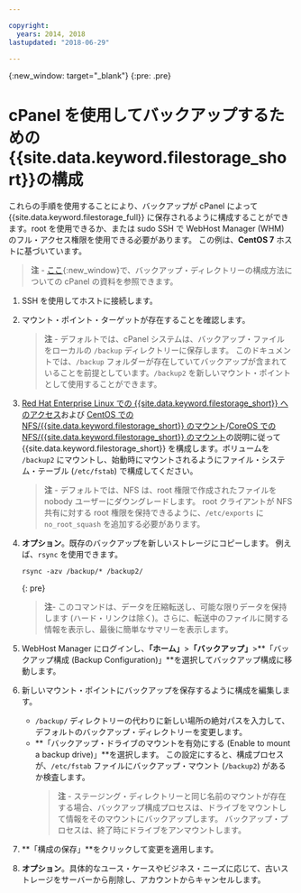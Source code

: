 ```yaml
---

copyright:
  years: 2014, 2018
lastupdated: "2018-06-29"

---
```

{:new_window: target="_blank"}
{:pre: .pre}
 
# cPanel を使用してバックアップするための{{site.data.keyword.filestorage_short}}の構成

これらの手順を使用することにより、バックアップが cPanel によって {{site.data.keyword.filestorage_full}} に保存されるように構成することができます。root を使用できるか、または sudo SSH で WebHost Manager (WHM) のフル・アクセス権限を使用できる必要があります。 この例は、**CentOS 7** ホストに基づいています。

>**注** - [ここ](https://docs.cpanel.net/display/68Docs/Backup+Configuration#BackupConfiguration-ConfigureBackupDirectory){:new_window}で、バックアップ・ディレクトリーの構成方法についての cPanel の資料を参照できます。

1. SSH を使用してホストに接続します。

2. マウント・ポイント・ターゲットが存在することを確認します。 <br />
   >**注** - デフォルトでは、cPanel システムは、バックアップ・ファイルをローカルの `/backup` ディレクトリーに保存します。 このドキュメントでは、`/backup` フォルダーが存在していてバックアップが含まれていることを前提としています。`/backup2` を新しいマウント・ポイントとして使用することができます。
   
3. [Red Hat Enterprise Linux での {{site.data.keyword.filestorage_short}} へのアクセス](accessing-file-storage-linux.html)および [CentOS での NFS/{{site.data.keyword.filestorage_short}} のマウント](mounting-nsf-file-storage.html)/[CoreOS での NFS/{{site.data.keyword.filestorage_short}} のマウント](mounting-storage-coreos.html)の説明に従って {{site.data.keyword.filestorage_short}} を構成します。ボリュームを `/backup2` にマウントし、始動時にマウントされるようにファイル・システム・テーブル (`/etc/fstab`) で構成してください。<br />
   >**注** - デフォルトでは、NFS は、root 権限で作成されたファイルを nobody ユーザーにダウングレードします。 root クライアントが NFS 共有に対する root 権限を保持できるように、`/etc/exports` に `no_root_squash` を追加する必要があります。 

4. **オプション**。既存のバックアップを新しいストレージにコピーします。 例えば、`rsync` を使用できます。
   ```
   rsync -azv /backup/* /backup2/
   ```
   {: pre}
    
    >**注**- このコマンドは、データを圧縮転送し、可能な限りデータを保持します (ハード・リンクは除く)。さらに、転送中のファイルに関する情報を表示し、最後に簡単なサマリーを表示します。
    
5. WebHost Manager にログインし、**「ホーム」**>**「バックアップ」**>**「バックアップ構成 (Backup Configuration)」**を選択してバックアップ構成に移動します。

6. 新しいマウント・ポイントにバックアップを保存するように構成を編集します。 
    - `/backup/` ディレクトリーの代わりに新しい場所の絶対パスを入力して、デフォルトのバックアップ・ディレクトリーを変更します。 
    - **「バックアップ・ドライブのマウントを有効にする (Enable to mount a backup drive)」**を選択します。 この設定にすると、構成プロセスが、`/etc/fstab` ファイルにバックアップ・マウント (`/backup2`) があるか検査します。 <br /> 
      >**注** - ステージング・ディレクトリーと同じ名前のマウントが存在する場合、バックアップ構成プロセスは、ドライブをマウントして情報をそのマウントにバックアップします。 バックアップ・プロセスは、終了時にドライブをアンマウントします。 

7. **「構成の保存」**をクリックして変更を適用します。

8. **オプション**。具体的なユース・ケースやビジネス・ニーズに応じて、古いストレージをサーバーから削除し、アカウントからキャンセルします。
